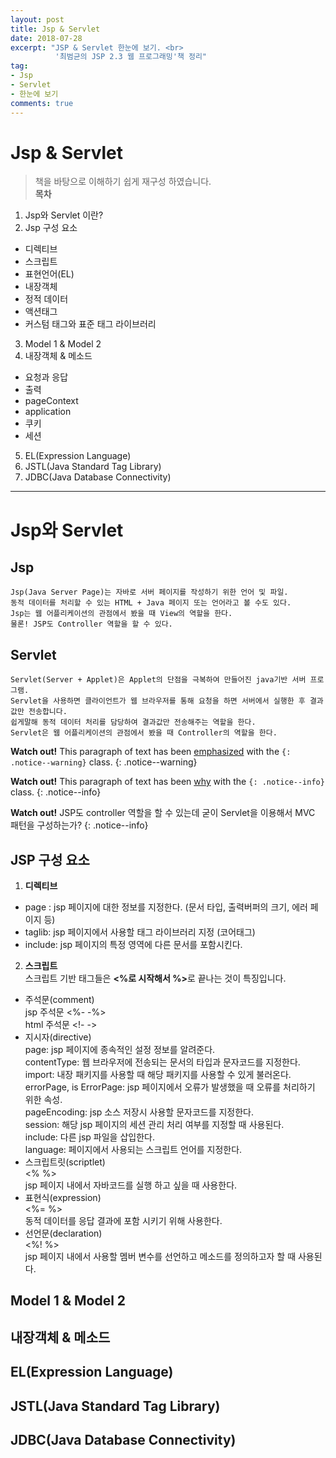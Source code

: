 ```yaml
---
layout: post
title: Jsp & Servlet
date: 2018-07-28 
excerpt: "JSP & Servlet 한눈에 보기. <br>
          '최범균의 JSP 2.3 웹 프로그래밍'책 정리"
tag: 
- Jsp
- Servlet
- 한눈에 보기 
comments: true
---
```

# Jsp & Servlet 
> 책을 바탕으로 이해하기 쉽게 재구성 하였습니다. <br>
<strong>목차</strong> <br> 
1. Jsp와 Servlet 이란?
2. Jsp 구성 요소
- 디렉티브 
- 스크립트
- 표현언어(EL)
- 내장객체
- 정적 데이터
- 액션태그
- 커스텀 태그와 표준 태그 라이브러리
3. Model 1 & Model 2 
4. 내장객체 & 메소드
- 요청과 응답
- 출력
- pageContext
- application
- 쿠키
- 세션 
5. EL(Expression Language)
6. JSTL(Java Standard Tag Library)
7. JDBC(Java Database Connectivity)

---

# Jsp와 Servlet 

## Jsp

``` 
Jsp(Java Server Page)는 자바로 서버 페이지를 작성하기 위한 언어 및 파일. 
동적 데이터를 처리할 수 있는 HTML + Java 페이지 또는 언어라고 볼 수도 있다. 
Jsp는 웹 어플리케이션의 관점에서 봤을 때 View의 역할을 한다. 
물론! JSP도 Controller 역할을 할 수 있다.
```
## Servlet

``` 
Servlet(Server + Applet)은 Applet의 단점을 극복하여 만들어진 java기반 서버 프로그램.
Servlet을 사용하면 클라이언트가 웹 브라우저를 통해 요청을 하면 서버에서 실행한 후 결과값만 전송합니다.
쉽게말해 동적 데이터 처리를 담당하여 결과값만 전송해주는 역할을 한다. 
Servlet은 웹 어플리케이션의 관점에서 봤을 때 Controller의 역할을 한다. 

```

**Watch out!** This paragraph of text has been [emphasized](#) with the `{: .notice--warning}` class.
{: .notice--warning}

**Watch out!** This paragraph of text has been [why](#) with the `{: .notice--info}` class.
{: .notice--info}

**Watch out!** JSP도 controller 역할을 할 수 있는데 굳이 Servlet을 이용해서 MVC 패턴을 구성하는가? 
{: .notice--info}


## JSP 구성 요소 

1. <kbd><strong>디렉티브</strong></kbd> <br> 
- page : jsp 페이지에 대한 정보를 지정한다. (문서 타입, 출력버퍼의 크기, 에러 페이지 등)
- taglib: jsp 페이지에서 사용할 태그 라이브러리 지정 (코어태그)
- include: jsp 페이지의 특정 영역에 다른 문서를 포함시킨다. 

2. <kdb><strong>스크립트</strong></kdb> <br>
스크립트 기반 태그들은 <strong><%로 시작해서 %></strong>로 끝나는 것이 특징입니다.
- 주석문(comment) <br>
  jsp 주석문 <%- -%> <br>
  html 주석문 <!- ->
- 지시자(directive) <br>
  page: jsp 페이지에 종속적인 설정 정보를 알려준다. <br>
  contentType: 웹 브라우저에 전송되는 문서의 타입과 문자코드를 지정한다. <br>
  import: 내장 패키지를 사용할 때 해당 패키지를 사용할 수 있게 불러온다. <br>
  errorPage, is ErrorPage: jsp 페이지에서 오류가 발생했을 때 오류를 처리하기 위한 속성. <br>
  pageEncoding: jsp 소스 저장시 사용할 문자코드를 지정한다. <br>
  session: 해당 jsp 페이지의 세션 관리 처리 여부를 지정할 때 사용된다. <br>
  include: 다른 jsp 파일을 삽입한다. <br>
  language: 페이지에서 사용되는 스크립트 언어를 지정한다.<br>
- 스크립트릿(scriptlet) <br>
  <% %> <br>
  jsp 페이지 내에서 자바코드를 실행 하고 싶을 때 사용한다.
- 표현식(expression) <br>
  <%= %> <br>
  동적 데이터를 응답 결과에 포함 시키기 위해 사용한다. 
- 선언문(declaration) <br>
  <%! %> <br>
  jsp 페이지 내에서 사용할 멤버 변수를 선언하고 메소드를 정의하고자 할 때 사용된다. 

## Model 1 & Model 2 

## 내장객체 & 메소드

## EL(Expression Language)

## JSTL(Java Standard Tag Library)

## JDBC(Java Database Connectivity)

